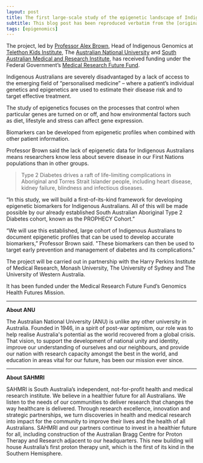 ```yaml
---
layout: post
title: The first large-scale study of the epigenetic landscape of Indigenous Australians could help tackle some of the chronic diseases faced by Aboriginal and Torres Strait Islander people.
subtitle: This blog post has been reproduced verbatim from the [original announcement](https://www.telethonkids.org.au/news--events/news-and-events-nav/2022/september/large-scale-study-of-epigenetic-landscape/) on the Telethon Kids Institute website, posted on Wednesday, 21 September 2022
tags: [epigenomics]
---
```


The project, led by [Professor Alex Brown](https://www.telethonkids.org.au/contact-us/our-people/b/alex-brown/), Head of Indigenous Genomics at [Telethon Kids Institute](https://www.telethonkids.org.au/), The [Australian National University](https://www.anu.edu.au/) and [South Australian Medical and Research Institute](https://www.sahealth.sa.gov.au/wps/wcm/connect/Public+Content/SA+Health+Internet/About+Us/Health+and+medical+research/Research+centres+and+institutes/South+Australian+Health+and+Medical+Research+Institute+-+SAHMRI), has received funding under the Federal Government’s [Medical Research Future Fund](https://www.health.gov.au/initiatives-and-programs/medical-research-future-fund).

Indigenous Australians are severely disadvantaged by a lack of access to the emerging field of “personalised medicine” – where a patient’s individual genetics and epigenetics are used to estimate their disease risk and to target effective treatment.

The study of epigenetics focuses on the processes that control when particular genes are turned on or off, and how environmental factors such as diet, lifestyle and stress can affect gene expression.

Biomarkers can be developed from epigenetic profiles when combined with other patient information.

Professor Brown said the lack of epigenetic data for Indigenous Australians means researchers know less about severe disease in our First Nations populations than in other groups.


> Type 2 Diabetes drives a raft of life-limiting complications in Aboriginal and Torres Strait Islander people, including heart disease, kidney failure, blindness and infectious diseases.

“In this study, we will build a first-of-its-kind framework for developing epigenetic biomarkers for Indigenous Australians. All of this will be made possible by our already established South Australian Aboriginal Type 2 Diabetes cohort, known as the PROPHECY Cohort.”

“We will use this established, large cohort of Indigenous Australians to document epigenetic profiles that can be used to develop accurate biomarkers,” Professor Brown said. "These biomarkers can then be used to target early prevention and management of diabetes and its complications."

The project will be carried out in partnership with the Harry Perkins Institute of Medical Research, Monash University, The University of Sydney and The University of Western Australia.

It has been funded under the Medical Research Future Fund’s Genomics Health Futures Mission.

___

**About ANU**

The Australian National University (ANU) is unlike any other university in Australia. Founded in 1946, in a spirit of post-war optimism, our role was to help realise Australia's potential as the world recovered from a global crisis. That vision, to support the development of national unity and identity, improve our understanding of ourselves and our neighbours, and provide our nation with research capacity amongst the best in the world, and education in areas vital for our future, has been our mission ever since.

___

**About SAHMRI**

SAHMRI is South Australia’s independent, not-for-profit health and medical research institute. We believe in a healthier future for all Australians. We listen to the needs of our communities to deliver research that changes the way healthcare is delivered. Through research excellence, innovation and strategic partnerships, we turn discoveries in health and medical research into impact for the community to improve their lives and the health of all Australians. SAHMRI and our partners continue to invest in a healthier future for all, including construction of the Australian Bragg Centre for Proton Therapy and Research adjacent to our headquarters. This new building will house Australia’s first proton therapy unit, which is the first of its kind in the Southern Hemisphere.
